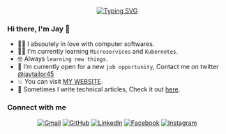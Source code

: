 <!-- <h1 align="center"><img src="https://iili.io/HG9Lsi7.gif" width="80%"> <img src="https://media.giphy.com/media/hvRJCLFzcasrR4ia7z/giphy.gif" width="5%"></h1> -->
<p align="center">
  <a href="https://git.io/typing-svg"><img src="https://readme-typing-svg.demolab.com?font=Fira+Code&pause=1000&width=435&lines=Frontend+Developer+;Backend+Developer;Team+Player;Learner;Software+Engineer" alt="Typing SVG" /></a>
</p>

### Hi there, I'm Jay 👋
- :technologist: I absoutely in love with computer softwares.
- :student: I’m currently learning `Microservices` and `Kubernetes`.
- :nerd_face: Always `learning new things`.
- :thinking: I’m currently open for a new `job opportunity`, Contact me on twitter [@jaytailor45](https://www.twitter.com/jaytailor45)
- :boom: You can visit [MY WEBSITE](https://bento.me/jaytailor).
- :book: Sometimes I write technical articles, Check it out [here](https://blog.tailorjay.com/).


### Connect with me
<p align="center">
	<a href="mailto:tailorj64@gmail.com"><img img src="https://img.shields.io/badge/gmail-%23EA4335.svg?style=plastic&logo=gmail&logoColor=white" alt="Gmail"/></a>
	<a href="https://github.com/jaytailor45"><img src="https://img.shields.io/badge/github-%23181717.svg?style=plastic&logo=github&logoColor=white" alt="GitHub"/></a>
	<a href="www.linkedin.com/in/jaytailor45"><img src="https://img.shields.io/badge/linkedin-%230A66C2.svg?style=plastic&logo=linkedin&logoColor=white" alt="LinkedIn"/></a>
	<a href="https://www.facebook.com/jaytailor45"><img src="https://img.shields.io/badge/facebook-%231877F2.svg?style=plastic&logo=facebook&logoColor=white" alt="Facebook"/></a>
	<a href="https://www.instagram.com/jaytailor45/"><img src="https://img.shields.io/badge/instagram-%23E4405F.svg?style=plastic&logo=instagram&logoColor=white" alt="Instagram"/></a>
</p>
